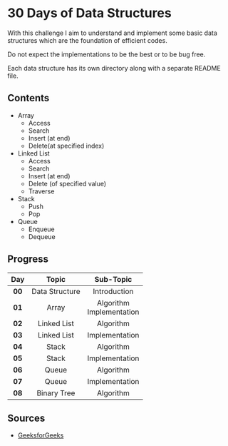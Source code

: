 

# 30 Days of Data Structures

With this challenge I aim to understand and implement some basic data structures which are the foundation of efficient codes.

Do not expect the implementations to be the best or to be bug free. 

Each data structure has its own directory along with a separate README file.

## Contents
- Array
	- Access
	- Search
	- Insert (at end)
	- Delete(at specified index)
- Linked List
	- Access
	- Search
	- Insert (at end)
	- Delete (of specified value)
	- Traverse
- Stack
	- Push
	- Pop
- Queue
	- Enqueue
	- Dequeue

## Progress

|Day         |Topic                                |Sub-Topic                     |
|:----------:|:-----------------------------------:|:----------------------------:|
|**00**      |Data Structure                       |Introduction                  |
|**01**      |Array                                |Algorithm <br> Implementation |
|**02**      |Linked List                          |Algorithm                     |
|**03**      |Linked List                          |Implementation                |
|**04**      |Stack                                |Algorithm                     |
|**05**      |Stack                                |Implementation                |
|**06**      |Queue                                |Algorithm                     |
|**07**      |Queue                                |Implementation                |
|**08**      |Binary Tree                          |Algorithm                     |

## Sources
 - [GeeksforGeeks](https://www.geeksforgeeks.org/)
